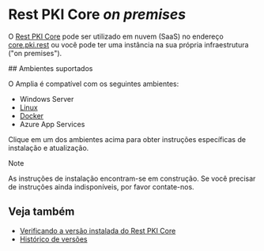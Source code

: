 ﻿# Rest PKI Core *on premises*

O [Rest PKI Core](../index.md) pode ser utilizado em nuvem (SaaS) no endereço [core.pki.rest](https://core.pki.rest/) ou você pode ter uma instância na sua própria
infraestrutura ("on premises").

<a name="platforms" />
## Ambientes suportados

O Amplia é compatível com os seguintes ambientes:

* Windows Server
* [Linux](linux/index.md)
* [Docker](docker.md)
* Azure App Services

Clique em um dos ambientes acima para obter instruções específicas de instalação e atualização.

> [!NOTE]
> As instruções de instalação encontram-se em construção. Se você precisar de instruções ainda indisponíveis, por favor contate-nos.

## Veja também

* [Verificando a versão instalada do Rest PKI Core](check-version.md)
* [Histórico de versões](../changelog.md)
